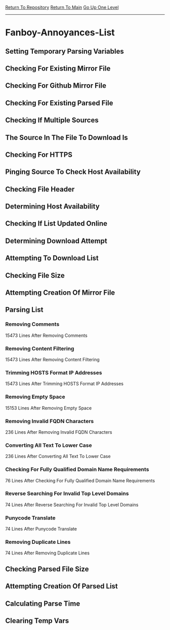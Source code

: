[Return To Repository](https://github.com/bast69/piholeparser/)
[Return To Main](https://github.com/bast69/piholeparser/blob/master/RecentRunLogs/Mainlog.md)
[Go Up One Level](https://github.com/bast69/piholeparser/blob/master/RecentRunLogs/TopLevelScripts/30-Processing-External-Blacklists.md)
____________________________________
# Fanboy-Annoyances-List
## Setting Temporary Parsing Variables
## Checking For Existing Mirror File
## Checking For Github Mirror File
## Checking For Existing Parsed File
## Checking If Multiple Sources
## The Source In The File To Download Is
## Checking For HTTPS
## Pinging Source To Check Host Availability
## Checking File Header
## Determining Host Availability
## Checking If List Updated Online
## Determining Download Attempt
## Attempting To Download List
## Checking File Size
## Attempting Creation Of Mirror File
## Parsing List
### Removing Comments
15473 Lines After Removing Comments
### Removing Content Filtering
15473 Lines After Removing Content Filtering
### Trimming HOSTS Format IP Addresses
15473 Lines After Trimming HOSTS Format IP Addresses
### Removing Empty Space
15153 Lines After Removing Empty Space
### Removing Invalid FQDN Characters
236 Lines After Removing Invalid FQDN Characters
### Converting All Text To Lower Case
236 Lines After Converting All Text To Lower Case
### Checking For Fully Qualified Domain Name Requirements
76 Lines After Checking For Fully Qualified Domain Name Requirements
### Reverse Searching For Invalid Top Level Domains
74 Lines After Reverse Searching For Invalid Top Level Domains
### Punycode Translate
74 Lines After Punycode Translate
### Removing Duplicate Lines
74 Lines After Removing Duplicate Lines
## Checking Parsed File Size
## Attempting Creation Of Parsed List
## Calculating Parse Time
## Clearing Temp Vars
